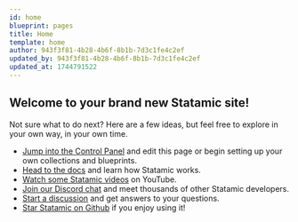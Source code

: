 ```yaml
---
id: home
blueprint: pages
title: Home
template: home
author: 943f3f81-4b28-4b6f-8b1b-7d3c1fe4c2ef
updated_by: 943f3f81-4b28-4b6f-8b1b-7d3c1fe4c2ef
updated_at: 1744791522
---
```

## Welcome to your brand new Statamic site!

Not sure what to do next? Here are a few ideas, but feel free to explore in your own way, in your own time.

- [Jump into the Control Panel](/cp) and edit this page or begin setting up your own collections and blueprints.
- [Head to the docs](https://statamic.dev) and learn how Statamic works.
- [Watch some Statamic videos](https://youtube.com/statamic) on YouTube.
- [Join our Discord chat](https://statamic.com/discord) and meet thousands of other Statamic developers.
- [Start a discussion](https://github.com/statamic/cms/discussions) and get answers to your questions.
- [Star Statamic on Github](https://github.com/statamic/cms) if you enjoy using it!